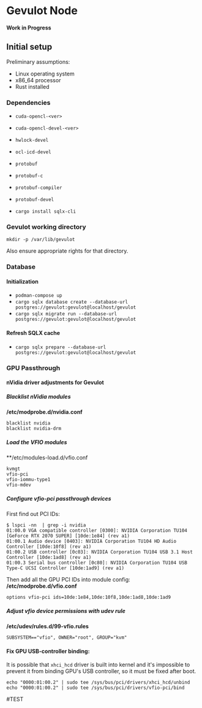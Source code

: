 # Gevulot Node

**Work in Progress**

## Initial setup

Preliminary assumptions:
- Linux operating system
- x86_64 processor
- Rust installed

### Dependencies

- `cuda-opencl-<ver>`
- `cuda-opencl-devel-<ver>`
- `hwlock-devel`
- `ocl-icd-devel`
- `protobuf`
- `protobuf-c`
- `protobuf-compiler`
- `protobuf-devel`

- `cargo install sqlx-cli`

### Gevulot working directory

`mkdir -p /var/lib/gevulot`

Also ensure appropriate rights for that directory.

### Database

#### Initialization
- `podman-compose up`
- `cargo sqlx database create --database-url postgres://gevulot:gevulot@localhost/gevulot`
- `cargo sqlx migrate run --database-url postgres://gevulot:gevulot@localhost/gevulot`

#### Refresh SQLX cache
- `cargo sqlx prepare --database-url postgres://gevulot:gevulot@localhost/gevulot`

### GPU Passthrough

#### nVidia driver adjustments for Gevulot

##### Blacklist nVidia modules
**/etc/modprobe.d/nvidia.conf**
```
blacklist nvidia
blacklist nvidia-drm
```

##### Load the VFIO modules
**/etc/modules-load.d/vfio.conf
```
kvmgt
vfio-pci
vfio-iommu-type1
vfio-mdev
```

##### Configure vfio-pci passthrough devices

First find out PCI IDs:
```
$ lspci -nn  | grep -i nvidia
01:00.0 VGA compatible controller [0300]: NVIDIA Corporation TU104 [GeForce RTX 2070 SUPER] [10de:1e84] (rev a1)
01:00.1 Audio device [0403]: NVIDIA Corporation TU104 HD Audio Controller [10de:10f8] (rev a1)
01:00.2 USB controller [0c03]: NVIDIA Corporation TU104 USB 3.1 Host Controller [10de:1ad8] (rev a1)
01:00.3 Serial bus controller [0c80]: NVIDIA Corporation TU104 USB Type-C UCSI Controller [10de:1ad9] (rev a1)
```

Then add all the GPU PCI IDs into module config:
**/etc/modprobe.d/vfio.conf**
```
options vfio-pci ids=10de:1e84,10de:10f8,10de:1ad8,10de:1ad9
```

##### Adjust vfio device permissions with udev rule

**/etc/udev/rules.d/99-vfio.rules**
```
SUBSYSTEM=="vfio", OWNER="root", GROUP="kvm"
```

#### Fix GPU USB-controller binding:

It is possible that `xhci_hcd` driver is built into kernel and it's impossible
to prevent it from binding GPU's USB controller, so it must be fixed after boot.

```
echo "0000:01:00.2" | sudo tee /sys/bus/pci/drivers/xhci_hcd/unbind
echo "0000:01:00.2" | sudo tee /sys/bus/pci/drivers/vfio-pci/bind
```

#TEST
